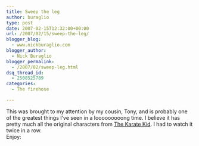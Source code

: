 ```yaml
---
title: Sweep the leg
author: buraglio
type: post
date: 2007-02-15T12:32:00+00:00
url: /2007/02/15/sweep-the-leg/
blogger_blog:
  - www.nickburaglio.com
blogger_author:
  - Nick Buraglio
blogger_permalink:
  - /2007/02/sweep-leg.html
dsq_thread_id:
  - 2508525789
categories:
  - The firehose

---
```

This was brought to my attention by my cousin, Tony, and is probably one of the greatest things I&#8217;ve seen in a looooooooong time. I believe it has pretty much all the original characters from [The Karate Kid][1]. I had to watch it twice in a row.  
Enjoy:

 [1]: http://imdb.com/title/tt0087538/